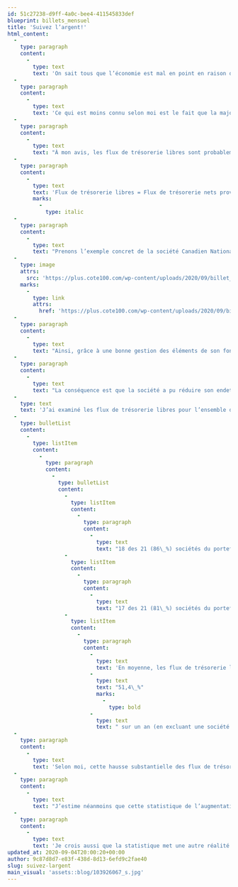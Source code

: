 ```yaml
---
id: 51c27238-d9ff-4a0c-bee4-411545833def
blueprint: billets_mensuel
title: 'Suivez l’argent!'
html_content:
  -
    type: paragraph
    content:
      -
        type: text
        text: 'On sait tous que l’économie est mal en point en raison de la pandémie.'
  -
    type: paragraph
    content:
      -
        type: text
        text: 'Ce qui est moins connu selon moi est le fait que la majorité des sociétés inscrites en Bourse ont non seulement réussi à bien traverser les derniers mois, mais que nombre d’entre elles ont dégagé des flux de trésorerie libres substantiels pendant le pire de la pandémie.'
  -
    type: paragraph
    content:
      -
        type: text
        text: "À mon avis, les flux de trésorerie libres sont probablement le facteur le plus important pour l’évolution et l’évaluation de la valeur d’un titre boursier. On les calcule comme suit\_:"
  -
    type: paragraph
    content:
      -
        type: text
        text: 'Flux de trésorerie libres = Flux de trésorerie nets provenant des activités d’exploitation – Investissements nets en immobilisations'
        marks:
          -
            type: italic
  -
    type: paragraph
    content:
      -
        type: text
        text: "Prenons l’exemple concret de la société Canadien National («\_CNR\_») dont les activités, comme celles de la majorité des entreprises nord-américaines, ont été fortement affectées par la pandémie. À son plus récent trimestre clos le 30 juin dernier, les revenus de la société accusaient une baisse de 18,9\_% par rapport à un an plus tôt, alors que ses bénéfices par action étaient en baisse de 26,1\_%. Or, voici le calcul de ses flux de trésorerie libres pour les mêmes périodes\_:"
  -
    type: image
    attrs:
      src: 'https://plus.cote100.com/wp-content/uploads/2020/09/billet_2.png'
    marks:
      -
        type: link
        attrs:
          href: 'https://plus.cote100.com/wp-content/uploads/2020/09/billet_2.png'
  -
    type: paragraph
    content:
      -
        type: text
        text: "Ainsi, grâce à une bonne gestion des éléments de son fonds de roulement, dont une diminution de 187\_M$ de ses débiteurs et une augmentation de 114\_M$ de ses créditeurs, ainsi qu’à une diminution sensible de ses investissements en immobilisations (de près de 1,2\_G$ à près de 700\_M$), CN a pratiquement doublé ses flux de trésorerie libres au trimestre par rapport à un an plus tôt (de 533\_M$ à 1,04\_G$). Pour le semestre clos le 30 juin, les flux de trésorerie libres de la société s’élèvent à 1,62\_G$, en hausse de 95,9\_% par rapport à la même période de 2019."
  -
    type: paragraph
    content:
      -
        type: text
        text: "La conséquence est que la société a pu réduire son endettement net de près de 1,0\_G$ au cours du plus récent trimestre, à 13,8\_G$. Pas si mal quand on considère que le trimestre a probablement été la période économique la plus difficile depuis plusieurs décennies. C’est à mon avis un des facteurs qui expliquent que le titre de CN s’est apprécié de plus de 20\_% depuis le début de 2020."
  -
    type: text
    text: 'J’ai examiné les flux de trésorerie libres pour l’ensemble des 21 titres qui composent le portefeuille de la Lettre financière COTE 100 à leur plus récent trimestre. Voici ce qu’on obtient :'
  -
    type: bulletList
    content:
      -
        type: listItem
        content:
          -
            type: paragraph
            content:
              -
                type: bulletList
                content:
                  -
                    type: listItem
                    content:
                      -
                        type: paragraph
                        content:
                          -
                            type: text
                            text: "18 des 21 (86\_%) sociétés du portefeuille affichent des flux de trésorerie libres positifs;"
                  -
                    type: listItem
                    content:
                      -
                        type: paragraph
                        content:
                          -
                            type: text
                            text: "17 des 21 (81\_%) sociétés du portefeuille affichent des flux de trésorerie libres en hausse;"
                  -
                    type: listItem
                    content:
                      -
                        type: paragraph
                        content:
                          -
                            type: text
                            text: 'En moyenne, les flux de trésorerie libres des sociétés du portefeuille ont augmenté de '
                          -
                            type: text
                            text: "51,4\_%"
                            marks:
                              -
                                type: bold
                          -
                            type: text
                            text: " sur un an (en excluant une société dont les flux de trésorerie affichent une hausse de plus de 4\_300\_%)."
  -
    type: paragraph
    content:
      -
        type: text
        text: 'Selon moi, cette hausse substantielle des flux de trésorerie libres est en partie temporaire. Les sociétés se sont rapidement ajustées au ralentissement causé par la pandémie et leurs dirigeants se sont concentrés sur la génération de liquidités en gérant de manière plus stricte les divers postes du fonds de roulement et en limitant au minimum leurs investissements en immobilisations. De plus, de nombreuses sociétés ont profité des programmes gouvernementaux pour retarder leurs paiements d’impôts; certaines sociétés ont aussi bénéficié de programmes d’aide gouvernementale à l’emploi.'
  -
    type: paragraph
    content:
      -
        type: text
        text: "J’estime néanmoins que cette statistique de l’augmentation moyenne des flux de trésorerie libres est particulièrement intéressante et qu’elle pourrait expliquer pourquoi le portefeuille de la Lettre financière COTE 100 affiche une hausse robuste depuis le début de 2020 alors que les bénéfices de ses sociétés accusent une baisse par rapport à un an plus tôt. Je crois qu’elle démontre concrètement à quel point nos entreprises ont été en mesure de s’ajuster rapidement à la pandémie. C’est précisément ce qu’on entend par un «\_modèle d’affaires flexible\_». Ce phénomène pourrait aussi être une partie de l’explication du fort rebond des marchés boursiers au cours des derniers mois."
  -
    type: paragraph
    content:
      -
        type: text
        text: 'Je crois aussi que la statistique met une autre réalité en évidence : contrairement à de nombreuses petites entreprises privées, la majorité des grandes sociétés cotées en Bourse ont su s’adapter rapidement à la crise. Je pense que cela confirme notre impression que la plupart de nos sociétés émergeront plus fortes de la pandémie.'
updated_at: 2020-09-04T20:00:20+00:00
author: 9c87d8d7-e83f-438d-8d13-6efd9c2fae40
slug: suivez-largent
main_visual: 'assets::blog/103926067_s.jpg'
---
```

